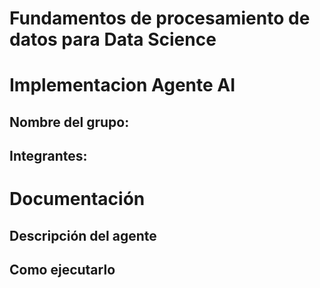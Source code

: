 # Fundamentos de procesamiento de datos para Data Science
# Implementacion Agente AI

## Nombre del grupo:
## Integrantes:

# Documentación
## Descripción del agente
## Como ejecutarlo

